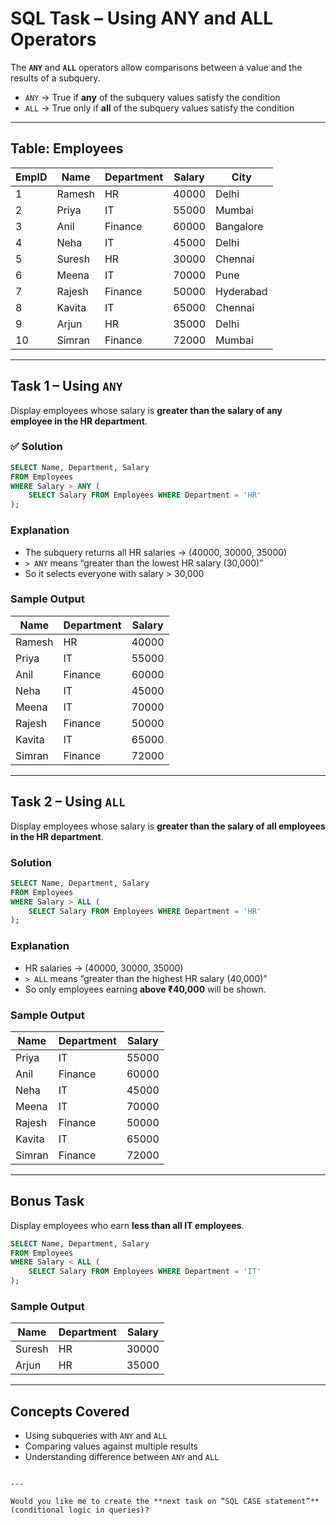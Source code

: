 # SQL Task – Using ANY and ALL Operators

The **`ANY`** and **`ALL`** operators allow comparisons between a value and the results of a subquery.

- `ANY` → True if **any** of the subquery values satisfy the condition  
- `ALL` → True only if **all** of the subquery values satisfy the condition  

---

## Table: Employees

| EmpID | Name   | Department | Salary | City      |
|-------|--------|-------------|--------|-----------|
| 1     | Ramesh | HR          | 40000  | Delhi     |
| 2     | Priya  | IT          | 55000  | Mumbai    |
| 3     | Anil   | Finance     | 60000  | Bangalore |
| 4     | Neha   | IT          | 45000  | Delhi     |
| 5     | Suresh | HR          | 30000  | Chennai   |
| 6     | Meena  | IT          | 70000  | Pune      |
| 7     | Rajesh | Finance     | 50000  | Hyderabad |
| 8     | Kavita | IT          | 65000  | Chennai   |
| 9     | Arjun  | HR          | 35000  | Delhi     |
| 10    | Simran | Finance     | 72000  | Mumbai    |

---

## **Task 1 – Using `ANY`**

Display employees whose salary is **greater than the salary of any employee in the HR department**.

### ✅ **Solution**

```sql
SELECT Name, Department, Salary
FROM Employees
WHERE Salary > ANY (
    SELECT Salary FROM Employees WHERE Department = 'HR'
);
````

### **Explanation**

* The subquery returns all HR salaries → (40000, 30000, 35000)
* `> ANY` means “greater than the lowest HR salary (30,000)”
* So it selects everyone with salary > 30,000

### **Sample Output**

| Name   | Department | Salary |
| ------ | ---------- | ------ |
| Ramesh | HR         | 40000  |
| Priya  | IT         | 55000  |
| Anil   | Finance    | 60000  |
| Neha   | IT         | 45000  |
| Meena  | IT         | 70000  |
| Rajesh | Finance    | 50000  |
| Kavita | IT         | 65000  |
| Simran | Finance    | 72000  |

---

## **Task 2 – Using `ALL`**

Display employees whose salary is **greater than the salary of all employees in the HR department**.

### **Solution**

```sql
SELECT Name, Department, Salary
FROM Employees
WHERE Salary > ALL (
    SELECT Salary FROM Employees WHERE Department = 'HR'
);
```

### **Explanation**

* HR salaries → (40000, 30000, 35000)
* `> ALL` means “greater than the highest HR salary (40,000)”
* So only employees earning **above ₹40,000** will be shown.

### **Sample Output**

| Name   | Department | Salary |
| ------ | ---------- | ------ |
| Priya  | IT         | 55000  |
| Anil   | Finance    | 60000  |
| Neha   | IT         | 45000  |
| Meena  | IT         | 70000  |
| Rajesh | Finance    | 50000  |
| Kavita | IT         | 65000  |
| Simran | Finance    | 72000  |

---

## **Bonus Task**

Display employees who earn **less than all IT employees**.

```sql
SELECT Name, Department, Salary
FROM Employees
WHERE Salary < ALL (
    SELECT Salary FROM Employees WHERE Department = 'IT'
);
```

### **Sample Output**

| Name   | Department | Salary |
| ------ | ---------- | ------ |
| Suresh | HR         | 30000  |
| Arjun  | HR         | 35000  |

---

## **Concepts Covered**

* Using subqueries with `ANY` and `ALL`
* Comparing values against multiple results
* Understanding difference between `ANY` and `ALL`
```

---

Would you like me to create the **next task on “SQL CASE statement”** (conditional logic in queries)?
```
